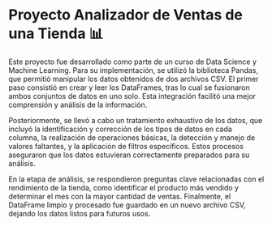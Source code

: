 # Proyecto Analizador de Ventas de una Tienda 📊
Este proyecto fue desarrollado como parte de un curso de Data Science y Machine Learning. Para su implementación, se utilizó la biblioteca Pandas, que permitió manipular los datos obtenidos de dos archivos CSV. El primer paso consistió en crear y leer los DataFrames, tras lo cual se fusionaron ambos conjuntos de datos en uno solo. Esta integración facilitó una mejor comprensión y análisis de la información.

Posteriormente, se llevó a cabo un tratamiento exhaustivo de los datos, que incluyó la identificación y corrección de los tipos de datos en cada columna, la realización de operaciones básicas, la detección y manejo de valores faltantes, y la aplicación de filtros específicos. Estos procesos aseguraron que los datos estuvieran correctamente preparados para su análisis.

En la etapa de análisis, se respondieron preguntas clave relacionadas con el rendimiento de la tienda, como identificar el producto más vendido y determinar el mes con la mayor cantidad de ventas. Finalmente, el DataFrame limpio y procesado fue guardado en un nuevo archivo CSV, dejando los datos listos para futuros usos.
